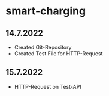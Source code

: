 # smart-charging

## 14.7.2022
- Created Git-Repository
- Created Test File for HTTP-Request

## 15.7.2022
- HTTP-Request on Test-API